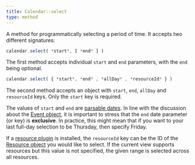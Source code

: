 ```yaml
---
title: Calendar::select
type: method
---
```


A method for programmatically selecting a period of time. It accepts two different signatures:

```js
calendar.select( *start*, [ *end* ] )
```

The first method accepts individual `start` and `end` parameters, with the `end` being optional.


```js
calendar.select( { *start*, *end* , *allDay* , *resourceId* } )
```

The second method accepts an object with `start`, `end`, `allDay` and `resourceId` keys. Only the `start` key is required.

The values of `start` and `end` are [parsable dates](date-parsing). In line with the discussion about the [Event object](event-parsing), it is important to stress that the `end` date parameter (or key) is **exclusive**. In practice, this might mean that if you want to your last full-day selection to be Thursday, then specify Friday.

If a [resource plugin](premium) is installed, the `resourceId` key can be the ID of the [Resource object](resource-object) you would like to select. If the current view supports resources but this value is not specified, the given range is selected across all resources.
